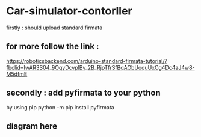 # Car-simulator-contorller

firstly : should upload standard firmata 

## for more follow the link :
https://roboticsbackend.com/arduino-standard-firmata-tutorial/?fbclid=IwAR3S04_9OqyDcvplBv_2B_RjpTfrSfBqAObUoquUxCg4Dc4aJ4w8-M5dfmE

## secondly : add pyfirmata to your python 
by using pip 
python -m pip install pyfirmata 


## diagram here 









